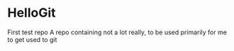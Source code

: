 HelloGit
========

First test repo
A repo containing not a lot really, to be used primarily for me to get used to git
